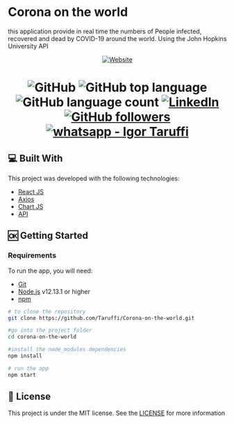 # Corona on the world
this application provide in real time the numbers of People infected, recovered and dead by COVID-19 around the world.
Using the John Hopkins University API

<p align="center">
 <a href="https://taruffi.github.io/Corona-on-the-world" target="_blank">
 
 <img alt="Website" src="https://img.shields.io/website?style=for-the-badge&up_message=Online&url=https%3A%2F%2Ftaruffi.github.io%2FCorona-on-the-world">

</a>
</p>
   
<h1 align="center">
 
<img alt="GitHub" src="https://img.shields.io/github/license/Taruffi/corona-on-the-world?style=flat-square">

<img alt="GitHub top language" src="https://img.shields.io/github/languages/top/taruffi/Corona-on-the-world?style=flat-square">

<img alt="GitHub language count" src="https://img.shields.io/github/languages/count/taruffi/Corona-on-the-world?style=flat-square">

<a href="https://www.linkedin.com/in/igor-taruffi/" target="_blank">
 <img alt="Linkedln" src="https://img.shields.io/badge/Linkedin--%23F8952D?style=social&logo=linkedin">
</a>

<a href="https://github.com/Taruffi" target="_blank" >
 <img alt="GitHub followers" src="https://img.shields.io/github/followers/Taruffi?label=Taruffi&style=social">
</a>

<a href="https://api.whatsapp.com/send?phone=5581998054079" target="_blank" >
 <img alt="whatsapp - Igor Taruffi" src="https://img.shields.io/badge/Whatsapp--%23F8952D?style=social&logo=whatsapp">
</a>

</h1>



## :computer: Built With
This project was developed with the following technologies:

 * [React JS](https://reactjs.org/)
 * [Axios](https://github.com/axios/axios/)
 * [Chart JS](https://www.chartjs.org/)
 * [API](https://github.com/mathdroid/covid-19-api/)
 
 
 
## :ok: Getting Started

### Requirements

To run the app, you will need:
* [Git](https://git-scm.com)
* [Node.js](https://nodejs.org/) v12.13.1 or higher
* [npm](https://www.npmjs.com/) 



```bash
# to clone the repository
git clone https://github.com/Taruffi/Corona-on-the-world.git

#go into the project folder 
cd corona-on-the-world

#install the node_modules dependencies
npm install 

# run the app
npm start

```


## :page_facing_up: License

This project is under the MIT license. See the [LICENSE](https://github.com/Taruffi/Corona-on-the-world/blob/master/LICENSE) for more information
